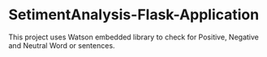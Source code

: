 # SetimentAnalysis-Flask-Application
This project uses Watson embedded library to check for Positive, Negative and Neutral Word or sentences.
